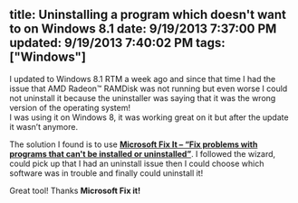 title: Uninstalling a program which doesn't want to on Windows 8.1
date: 9/19/2013 7:37:00 PM
updated: 9/19/2013 7:40:02 PM
tags: ["Windows"]
---
I updated to Windows 8.1 RTM a week ago and since that time I had the issue that AMD Radeon™ RAMDisk was not running but even worse I could not uninstall it because the uninstaller was saying that it was the wrong version of the operating system!   
I was using it on Windows 8, it was working great on it but after the update it wasn’t anymore.

The solution I found is to use [**Microsoft Fix It – “Fix problems with programs that can't be installed or uninstalled”**](http://support.microsoft.com/mats/program_install_and_uninstall/). I followed the wizard, could pick up that I had an uninstall issue then I could choose which software was in trouble and finally could uninstall it!

Great tool! Thanks **Microsoft Fix it!**
